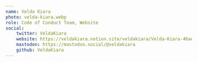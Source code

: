 ```yaml
---
name: Velda Kiara
photo: velda-kiara.webp
role: Code of Conduct Team, Website
social:
    twitter: VeldaKiara
    website: https://veldakiara.notion.site/veldakiara/Velda-Kiara-46aec24028fd4e8dbdba003097c18b5b
    mastodon: https://mastodon.social/@veldakiara
    github: VeldaKiara
---
```

